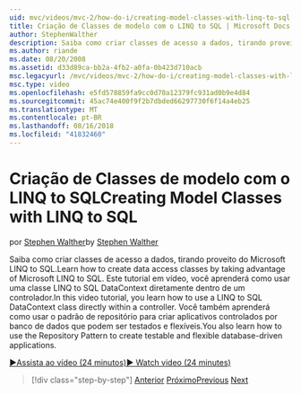 ```yaml
---
uid: mvc/videos/mvc-2/how-do-i/creating-model-classes-with-linq-to-sql
title: Criação de Classes de modelo com o LINQ to SQL | Microsoft Docs
author: StephenWalther
description: Saiba como criar classes de acesso a dados, tirando proveito do Microsoft LINQ to SQL. Este tutorial em vídeo, você aprenderá como usar um DataContext LINQ to SQL...
ms.author: riande
ms.date: 08/20/2008
ms.assetid: d33d89ca-bb2a-4fb2-a0fa-0b423d710acb
msc.legacyurl: /mvc/videos/mvc-2/how-do-i/creating-model-classes-with-linq-to-sql
msc.type: video
ms.openlocfilehash: e5fd578859fa9cc0d70a12379fc931ad0b9e4d84
ms.sourcegitcommit: 45ac74e400f9f2b7dbded66297730f6f14a4eb25
ms.translationtype: MT
ms.contentlocale: pt-BR
ms.lasthandoff: 08/16/2018
ms.locfileid: "41832460"
---
```

<a name="creating-model-classes-with-linq-to-sql"></a><span data-ttu-id="bf03e-104">Criação de Classes de modelo com o LINQ to SQL</span><span class="sxs-lookup"><span data-stu-id="bf03e-104">Creating Model Classes with LINQ to SQL</span></span>
====================
<span data-ttu-id="bf03e-105">por [Stephen Walther](https://github.com/StephenWalther)</span><span class="sxs-lookup"><span data-stu-id="bf03e-105">by [Stephen Walther](https://github.com/StephenWalther)</span></span>

<span data-ttu-id="bf03e-106">Saiba como criar classes de acesso a dados, tirando proveito do Microsoft LINQ to SQL.</span><span class="sxs-lookup"><span data-stu-id="bf03e-106">Learn how to create data access classes by taking advantage of Microsoft LINQ to SQL.</span></span> <span data-ttu-id="bf03e-107">Este tutorial em vídeo, você aprenderá como usar uma classe LINQ to SQL DataContext diretamente dentro de um controlador.</span><span class="sxs-lookup"><span data-stu-id="bf03e-107">In this video tutorial, you learn how to use a LINQ to SQL DataContext class directly within a controller.</span></span> <span data-ttu-id="bf03e-108">Você também aprenderá como usar o padrão de repositório para criar aplicativos controlados por banco de dados que podem ser testados e flexíveis.</span><span class="sxs-lookup"><span data-stu-id="bf03e-108">You also learn how to use the Repository Pattern to create testable and flexible database-driven applications.</span></span>

[<span data-ttu-id="bf03e-109">&#9654;Assista ao vídeo (24 minutos)</span><span class="sxs-lookup"><span data-stu-id="bf03e-109">&#9654; Watch video (24 minutes)</span></span>](https://channel9.msdn.com/Blogs/ASP-NET-Site-Videos/creating-model-classes-with-linq-to-sql)

> [!div class="step-by-step"]
> <span data-ttu-id="bf03e-110">[Anterior](creating-custom-html-helpers.md)
> [Próximo](displaying-a-table-of-database-data.md)</span><span class="sxs-lookup"><span data-stu-id="bf03e-110">[Previous](creating-custom-html-helpers.md)
[Next](displaying-a-table-of-database-data.md)</span></span>
